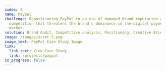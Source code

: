 ```yaml
---
index: 3
name: Paypal
challenge: Repositioning PayPal in an era of damaged brand reputation and robust
  competition that threatens the brand's dominance in the digital payments
  market.
solution: Brand Audit, Competitive analysis, Positioning, Creative Brief & Samples
image: /images/asset-3.png
image_text: PayPal Case Study Image
link:
  link_text: View Case Study
  link: /projects/paypal
in_progress: false
---
```

